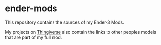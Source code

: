 # ender-mods

This repository contains the sources of my Ender-3 Mods.

My projects on [Thingiverse](https://www.thingiverse.com/the78mole) also contain the links to other peoples models that are part of my full mod.
